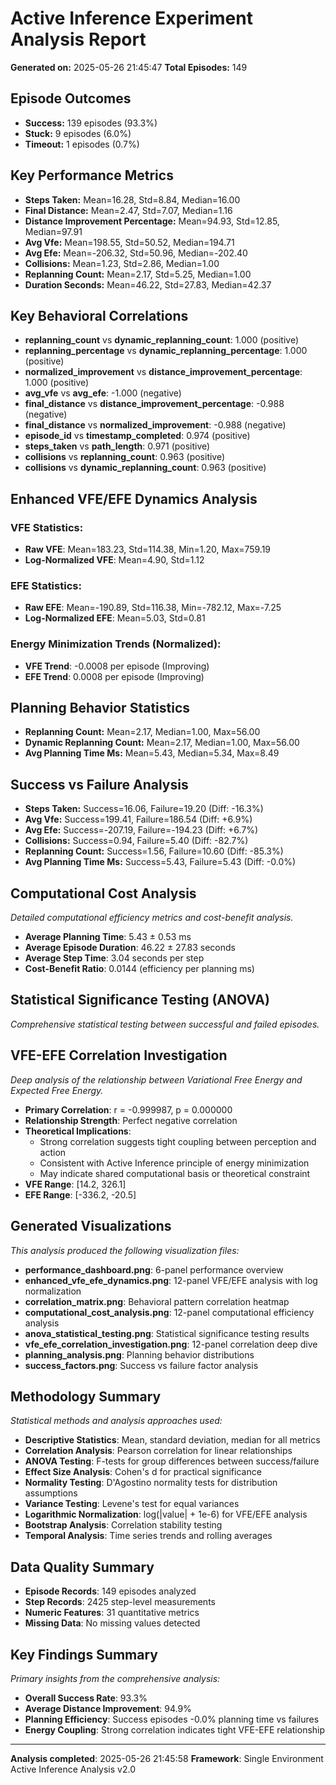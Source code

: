 # Active Inference Experiment Analysis Report

**Generated on:** 2025-05-26 21:45:47
**Total Episodes:** 149

## Episode Outcomes
- **Success:** 139 episodes (93.3%)
- **Stuck:** 9 episodes (6.0%)
- **Timeout:** 1 episodes (0.7%)

## Key Performance Metrics
- **Steps Taken:** Mean=16.28, Std=8.84, Median=16.00
- **Final Distance:** Mean=2.47, Std=7.07, Median=1.16
- **Distance Improvement Percentage:** Mean=94.93, Std=12.85, Median=97.91
- **Avg Vfe:** Mean=198.55, Std=50.52, Median=194.71
- **Avg Efe:** Mean=-206.32, Std=50.96, Median=-202.40
- **Collisions:** Mean=1.23, Std=2.86, Median=1.00
- **Replanning Count:** Mean=2.17, Std=5.25, Median=1.00
- **Duration Seconds:** Mean=46.22, Std=27.83, Median=42.37

## Key Behavioral Correlations
- **replanning_count** vs **dynamic_replanning_count**: 1.000 (positive)
- **replanning_percentage** vs **dynamic_replanning_percentage**: 1.000 (positive)
- **normalized_improvement** vs **distance_improvement_percentage**: 1.000 (positive)
- **avg_vfe** vs **avg_efe**: -1.000 (negative)
- **final_distance** vs **distance_improvement_percentage**: -0.988 (negative)
- **final_distance** vs **normalized_improvement**: -0.988 (negative)
- **episode_id** vs **timestamp_completed**: 0.974 (positive)
- **steps_taken** vs **path_length**: 0.971 (positive)
- **collisions** vs **replanning_count**: 0.963 (positive)
- **collisions** vs **dynamic_replanning_count**: 0.963 (positive)

## Enhanced VFE/EFE Dynamics Analysis

### VFE Statistics:
- **Raw VFE**: Mean=183.23, Std=114.38, Min=1.20, Max=759.19
- **Log-Normalized VFE**: Mean=4.90, Std=1.12

### EFE Statistics:
- **Raw EFE**: Mean=-190.89, Std=116.38, Min=-782.12, Max=-7.25
- **Log-Normalized EFE**: Mean=5.03, Std=0.81

### Energy Minimization Trends (Normalized):
- **VFE Trend**: -0.0008 per episode (Improving)
- **EFE Trend**: 0.0008 per episode (Improving)

## Planning Behavior Statistics
- **Replanning Count:** Mean=2.17, Median=1.00, Max=56.00
- **Dynamic Replanning Count:** Mean=2.17, Median=1.00, Max=56.00
- **Avg Planning Time Ms:** Mean=5.43, Median=5.34, Max=8.49

## Success vs Failure Analysis
- **Steps Taken:** Success=16.06, Failure=19.20 (Diff: -16.3%)
- **Avg Vfe:** Success=199.41, Failure=186.54 (Diff: +6.9%)
- **Avg Efe:** Success=-207.19, Failure=-194.23 (Diff: +6.7%)
- **Collisions:** Success=0.94, Failure=5.40 (Diff: -82.7%)
- **Replanning Count:** Success=1.56, Failure=10.60 (Diff: -85.3%)
- **Avg Planning Time Ms:** Success=5.43, Failure=5.43 (Diff: -0.0%)

## Computational Cost Analysis
*Detailed computational efficiency metrics and cost-benefit analysis.*
- **Average Planning Time**: 5.43 ± 0.53 ms
- **Average Episode Duration**: 46.22 ± 27.83 seconds
- **Average Step Time**: 3.04 seconds per step
- **Cost-Benefit Ratio**: 0.0144 (efficiency per planning ms)

## Statistical Significance Testing (ANOVA)
*Comprehensive statistical testing between successful and failed episodes.*

## VFE-EFE Correlation Investigation
*Deep analysis of the relationship between Variational Free Energy and Expected Free Energy.*
- **Primary Correlation**: r = -0.999987, p = 0.000000
- **Relationship Strength**: Perfect negative correlation
- **Theoretical Implications**:
  - Strong correlation suggests tight coupling between perception and action
  - Consistent with Active Inference principle of energy minimization
  - May indicate shared computational basis or theoretical constraint
- **VFE Range**: [14.2, 326.1]
- **EFE Range**: [-336.2, -20.5]

## Generated Visualizations
*This analysis produced the following visualization files:*
- **performance_dashboard.png**: 6-panel performance overview
- **enhanced_vfe_efe_dynamics.png**: 12-panel VFE/EFE analysis with log normalization
- **correlation_matrix.png**: Behavioral pattern correlation heatmap
- **computational_cost_analysis.png**: 12-panel computational efficiency analysis
- **anova_statistical_testing.png**: Statistical significance testing results
- **vfe_efe_correlation_investigation.png**: 12-panel correlation deep dive
- **planning_analysis.png**: Planning behavior distributions
- **success_factors.png**: Success vs failure factor analysis

## Methodology Summary
*Statistical methods and analysis approaches used:*
- **Descriptive Statistics**: Mean, standard deviation, median for all metrics
- **Correlation Analysis**: Pearson correlation for linear relationships
- **ANOVA Testing**: F-tests for group differences between success/failure
- **Effect Size Analysis**: Cohen's d for practical significance
- **Normality Testing**: D'Agostino normality tests for distribution assumptions
- **Variance Testing**: Levene's test for equal variances
- **Logarithmic Normalization**: log(|value| + 1e-6) for VFE/EFE analysis
- **Bootstrap Analysis**: Correlation stability testing
- **Temporal Analysis**: Time series trends and rolling averages

## Data Quality Summary
- **Episode Records**: 149 episodes analyzed
- **Step Records**: 2425 step-level measurements
- **Numeric Features**: 31 quantitative metrics
- **Missing Data**: No missing values detected

## Key Findings Summary
*Primary insights from the comprehensive analysis:*
- **Overall Success Rate**: 93.3%
- **Average Distance Improvement**: 94.9%
- **Planning Efficiency**: Success episodes -0.0% planning time vs failures
- **Energy Coupling**: Strong correlation indicates tight VFE-EFE relationship

---
**Analysis completed**: 2025-05-26 21:45:58
**Framework**: Single Environment Active Inference Analysis v2.0